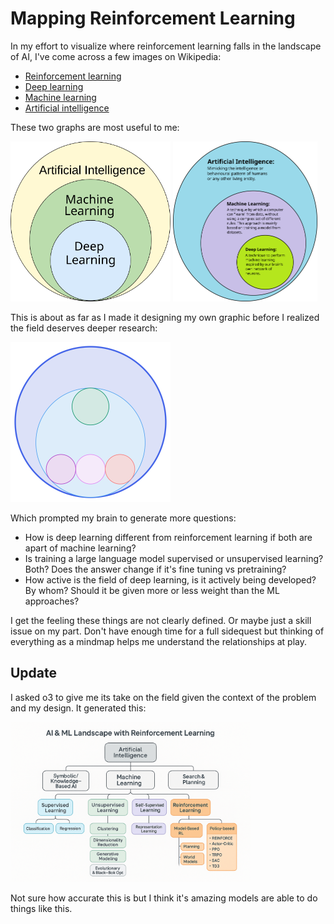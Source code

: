 # Mapping Reinforcement Learning

In my effort to visualize where reinforcement learning falls in the landscape of AI, I've come across a few images on Wikipedia:
- [Reinforcement learning](https://en.wikipedia.org/wiki/Reinforcement_learning)
- [Deep learning](https://en.wikipedia.org/wiki/Deep_learning)
- [Machine learning](https://en.wikipedia.org/wiki/Machine_learning)
- [Artificial intelligence](https://en.wikipedia.org/wiki/Artificial_intelligence)


These two graphs are most useful to me:

<img src="graphic/AI_hierarchy.svg" alt="AI Hierarchy" height="256">

<img src="graphic/AI-ML-DL.svg" alt="AI ML DL" height="256">

This is about as far as I made it designing my own graphic before I realized the field deserves deeper research:

<img src="graphic/mapping-reinforcement-learning.svg" alt="Mapping Reinforcement Learning" height="256">


Which prompted my brain to generate more questions:
- How is deep learning different from reinforcement learning if both are apart of machine learning?
- Is training a large language model supervised or unsupervised learning? Both? Does the answer change if it's fine tuning vs pretraining?
- How active is the field of deep learning, is it actively being developed? By whom? Should it be given more or less weight than the ML approaches?

I get the feeling these things are not clearly defined. Or maybe just a skill issue on my part.
Don't have enough time for a full sidequest but thinking of everything as a mindmap helps me understand the relationships at play.

## Update

I asked o3 to give me its take on the field given the context of the problem and my design. It generated this:

<img src="graphic/ai_ml_rl_landscape.png" alt="AI ML RL Landscape" height="256">

Not sure how accurate this is but I think it's amazing models are able to do things like this.